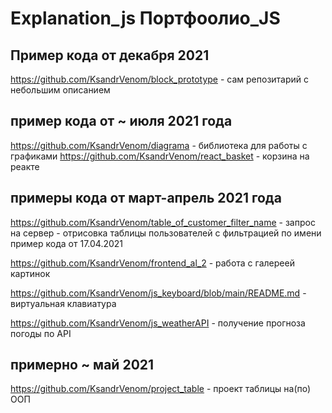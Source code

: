 Explanation_js Портфоолио_JS
============================

Пример кода от декабря 2021
---------------------------
https://github.com/KsandrVenom/block_prototype - сам репозитарий с небольшим описанием


пример кода от ~ июля 2021 года
-------------------------------

https://github.com/KsandrVenom/diagrama - библиотека для работы с графиками
https://github.com/KsandrVenom/react_basket - корзина на реакте
 
примеры кода от март-апрель 2021 года
-------------------------------------

https://github.com/KsandrVenom/table_of_customer_filter_name - запрос на сервер - отрисовка таблицы пользователей с фильтрацией по имени пример кода от 17.04.2021

https://github.com/KsandrVenom/frontend_al_2 - работа с галереей картинок

https://github.com/KsandrVenom/js_keyboard/blob/main/README.md - виртуальная клавиатура

https://github.com/KsandrVenom/js_weatherAPI - получение прогноза погоды по API


примерно ~ май 2021
-------------------

https://github.com/KsandrVenom/project_table - проект таблицы на(по) ООП
